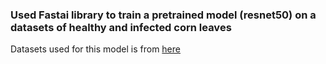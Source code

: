 ### Used Fastai library to train a pretrained model (resnet50) on a datasets of healthy and infected corn leaves 
Datasets used for this model is from [here](https://www.kaggle.com/datasets/qramkrishna/corn-leaf-infection-dataset)
